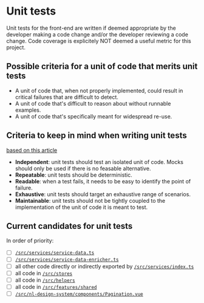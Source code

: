 # Unit tests

Unit tests for the front-end are written if deemed appropriate by the developer making a code change and/or the developer reviewing a code change. Code coverage is explicitely NOT deemed a useful metric for this project.

## Possible criteria for a unit of code that merits unit tests
- A unit of code that, when not properly implemented, could result in critical failures that are difficult to detect.
- A unit of code that's difficult to reason about without runnable examples.
- A unit of code that's specifically meant for widespread re-use.

## Criteria to keep in mind when writing unit tests
[based on this article](https://www.ponicode.com/shift-left/a-beginner-guide-to-understanding-unit-testing)
- **Independent**: unit tests should test an isolated unit of code. Mocks should only be used if there is no feasable alternative.
- **Repeatable**: unit tests should be deterministic.
- **Readable**: when a test fails, it needs to be easy to identify the point of failure. 
- **Exhaustive**: unit tests should target an exhaustive range of scenarios.
- **Maintainable**: unit tests should not be tightly coupled to the implementation of the unit of code it is meant to test.

## Current candidates for unit tests
In order of priority:
- [ ] [`/src/services/service-data.ts`](/src/services/service-data.ts)
- [ ] [`/src/services/service-data-enricher.ts`](/src/services/service-data-enricher.ts)
- [ ] all other code directly or indirectly exported by [`/src/services/index.ts`](/src/services/index.ts)
- [ ] all code in [`/src/stores`](/src/stores)
- [ ] all code in [`/src/helpers`](/src/helpers)
- [ ] all code in [`/src/features/shared`](/src/features/shared)
- [ ] [`/src/nl-design-system/components/Pagination.vue`](/src/nl-design-system/components/Pagination.vue)
